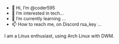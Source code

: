 - 👋 Hi, I’m @coder595
- 👀 I’m interested in tech...
- 🌱 I’m currently learning ...
- 📫 How to reach me, on Discord rsa_key ...

I am a Linux enthusiast, using Arch Linux with DWM.

<!---
coder595/coder595 is a ✨ special ✨ repository because its `README.md` (this file) appears on your GitHub profile.
You can click the Preview link to take a look at your changes.
--->
